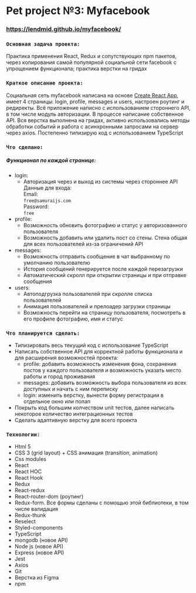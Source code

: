 # Pet project №3: Myfacebook
### https://lendmid.github.io/myfacebook/

### `Основная задача проекта:`
Практика применения React, Redux и сопутствующих npm пакетов, через копирования самой популярной социальной сети facebook с упрощением функционала; практика верстки на гридах

### `Краткое описание проекта:`
Социальная сеть myfacebook написана на основе [Create React App](https://github.com/facebook/create-react-app), имеет 4 страницы: login, profile, messages и users, настроен роутинг и редиректы. Всё приложение написно с использованием стороннего API, в том числе модуль авторизации. В процессе написание собственное API. Вся верстка выполнена на гридах, активно использовались методы обработки событий и работа с асинхронными запросами на сервер через axios. Постепенно типизирую код с использованием TypeScript

### `Что сделано:`
##### Функционал по каждой странице:
* login:
    * Авторизация через и выход из системы через стороннее API <br/>
     Данные для входа:<br/> 
     Email: <br/>
     `free@samuraijs.com` <br/>
     Password: <br/>
     `free`
* profile:
    * Возможность обновить фотографию и статус у авторизованного пользователя 
    * Возможность добавить или удалить пост со стены. Стена общая для всех пользователей из-за ограничений API
* messages:
    * Возможность отправить сообщение в чат выбранному по умолчанию пользователю
    * История сообщений генерируется после каждой перезагрузки
    * Автоматический скролл при открытии страницы и при отправке сообщения
* users:
    * Автоподгрузка пользователей при скролле списка пользователей 
    * Анимация пользователей и прелоадер загрузки страницы
    * Возможность перейти на страницу пользователя, посмотреть в его профиле фотографию, имя и статус
  
### `Что планируется сделать:`
* Типизировать весь текущий код с использование TypeScript
* Написать собственное API для корректной работы функционала и для расширения возможностей проекта:
    * profile: добавить возможность изменения фона, сохранения постов у каждого пользователя и возможность указать место работы и город проживания
    * messages: добавить возможность выбора пользователя из всех доступных и начать с ним переписку
    * login: изменить верстку, вынести форму регистрации в отдельное окно или попап
* Покрыть код большим колчеством unit тестов, далее написать некоторое количество интеграционных тестов
* Сделать адаптивную верстку для всего проекта

### `Технологии:`
- Html 5
- CSS 3 (grid layout) + CSS анимация (transition, animation)
- Css modules
- React
- React HOC
- React Hook
- Redux
- React-redux
- React-router-dom (роутинг)
- Redux-form. Все формы сделаны с помощью этой библиотеки, в том числе валидация
- Redux-thunk 
- Reselect 
- Styled-components
- TypeScript
- mongodb (новое API)
- Node js (новое API)
- Express (новое API)
- Jest
- Axios
- Git 
- Верстка из Figma
- npm
